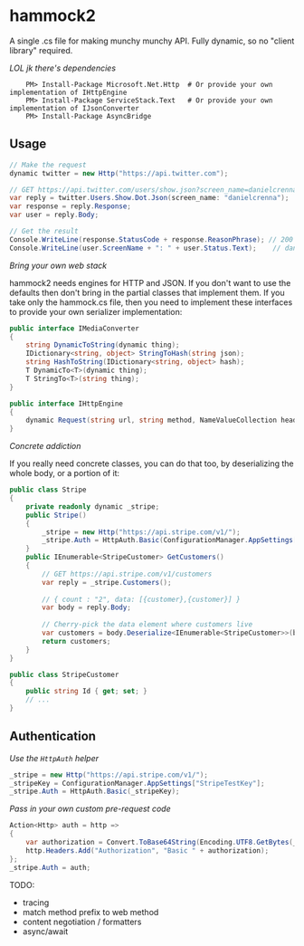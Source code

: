 hammock2
========
A single .cs file for making munchy munchy API. Fully dynamic, so no "client library" required.

_LOL jk there's dependencies_
```
	PM> Install-Package Microsoft.Net.Http	# Or provide your own implementation of IHttpEngine
	PM> Install-Package ServiceStack.Text	# Or provide your own implementation of IJsonConverter
	PM> Install-Package AsyncBridge
```

Usage
-----
```csharp
// Make the request
dynamic twitter = new Http("https://api.twitter.com");

// GET https://api.twitter.com/users/show.json?screen_name=danielcrenna
var reply = twitter.Users.Show.Dot.Json(screen_name: "danielcrenna");    
var response = reply.Response;
var user = reply.Body;

// Get the result
Console.WriteLine(response.StatusCode + response.ReasonPhrase); // 200 OK
Console.WriteLine(user.ScreenName + ": " + user.Status.Text);    // danielcrenna: Best. Library. Evar.
```

_Bring your own web stack_

hammock2 needs engines for HTTP and JSON. If you don't want to use the defaults then don't bring 
in the partial classes that implement them. If you take only the hammock.cs file, then you need to implement
these interfaces to provide your own serializer implementation:

```csharp
public interface IMediaConverter
{
    string DynamicToString(dynamic thing);
    IDictionary<string, object> StringToHash(string json);
    string HashToString(IDictionary<string, object> hash);
    T DynamicTo<T>(dynamic thing);
    T StringTo<T>(string thing);
}

public interface IHttpEngine
{
    dynamic Request(string url, string method, NameValueCollection headers, dynamic body, bool trace);
}
```

_Concrete addiction_

If you really need concrete classes, you can do that too, by deserializing the whole body, or a portion of it:

```csharp
public class Stripe
{
    private readonly dynamic _stripe;
    public Stripe()
    {
        _stripe = new Http("https://api.stripe.com/v1/");
        _stripe.Auth = HttpAuth.Basic(ConfigurationManager.AppSettings["StripeTestKey"]);
    }
    public IEnumerable<StripeCustomer> GetCustomers()
    {
        // GET https://api.stripe.com/v1/customers
        var reply = _stripe.Customers();
        
        // { count : "2", data: [{customer},{customer}] }
        var body = reply.Body;
        
        // Cherry-pick the data element where customers live
        var customers = body.Deserialize<IEnumerable<StripeCustomer>>(body.Data);
        return customers;
    }
}

public class StripeCustomer
{
    public string Id { get; set; }
	// ...
}
```

Authentication
--------------
*Use the `HttpAuth` helper*
```csharp
_stripe = new Http("https://api.stripe.com/v1/");
_stripeKey = ConfigurationManager.AppSettings["StripeTestKey"];
_stripe.Auth = HttpAuth.Basic(_stripeKey);
```

*Pass in your own custom pre-request code*
```csharp
Action<Http> auth = http =>
{
    var authorization = Convert.ToBase64String(Encoding.UTF8.GetBytes(_stripeKey + ":"));
    http.Headers.Add("Authorization", "Basic " + authorization);
};
_stripe.Auth = auth;
```

TODO:
- tracing
- match method prefix to web method
- content negotiation / formatters
- async/await
